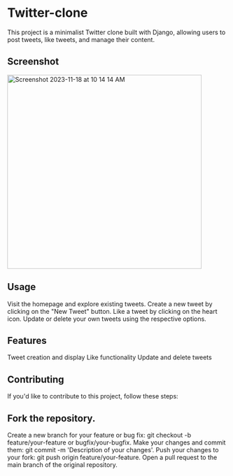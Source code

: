 # Twitter-clone
This project is a minimalist Twitter clone built with Django, allowing users to post tweets, like tweets, and manage their content.
## Screenshot


<img width="444" alt="Screenshot 2023-11-18 at 10 14 14 AM" src="https://github.com/VigneshMarkandan/twitter-clone/assets/148413864/87dcf918-d4f4-445f-8f19-fcab9c46f782">

## Usage
Visit the homepage and explore existing tweets.
Create a new tweet by clicking on the "New Tweet" button.
Like a tweet by clicking on the heart icon.
Update or delete your own tweets using the respective options.

## Features
Tweet creation and display
Like functionality
Update and delete tweets
## Contributing
If you'd like to contribute to this project, follow these steps:

## Fork the repository.
Create a new branch for your feature or bug fix: git checkout -b feature/your-feature or bugfix/your-bugfix.
Make your changes and commit them: git commit -m 'Description of your changes'.
Push your changes to your fork: git push origin feature/your-feature.
Open a pull request to the main branch of the original repository.
